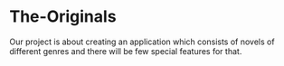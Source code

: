 # The-Originals
Our project is about creating an application which consists of novels of different genres and there will be few special features for that.  